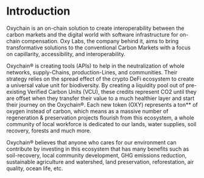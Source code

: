 # Introduction

Oxychain is an on-chain solution to create interoperability between the carbon markets and the digital world with software infrastructure for on-chain compensation.  Oxy Labs, the company behind it, aims to bring transformative solutions to the conventional Carbon Markets with a focus on capillarity, accessibility, and interoperability.

Oxychain® is creating tools \(APIs\) to help in the neutralization of whole networks, supply-Chains, production-Lines, and communities.  Their strategy relies on the spread effect of the crypto DeFi ecosystem to create a universal value unit for biodiversity. By creating a liquidity pool out of pre-existing Verified Carbon Units \(VCU\), these credits represent CO2 until they are offset when they transfer their value to a much healthier layer and start their journey on the Oxychain®. Each new token \(OXY\) represents a ton\*\* of oxygen instead of carbon, which means as a massive number of regeneration & preservation projects flourish from this ecosystem, a whole community of local workforce is dedicated to our lands, water supplies, soil recovery, forests and much more. 

Oxychain® believes that anyone who cares for our environment can contribute by investing in this ecosystem that has many benefits such as soil-recovery, local community development, GHG emissions reduction, sustainable agriculture and watershed, land preservation, reforestation, air quality, ocean life, etc.  


